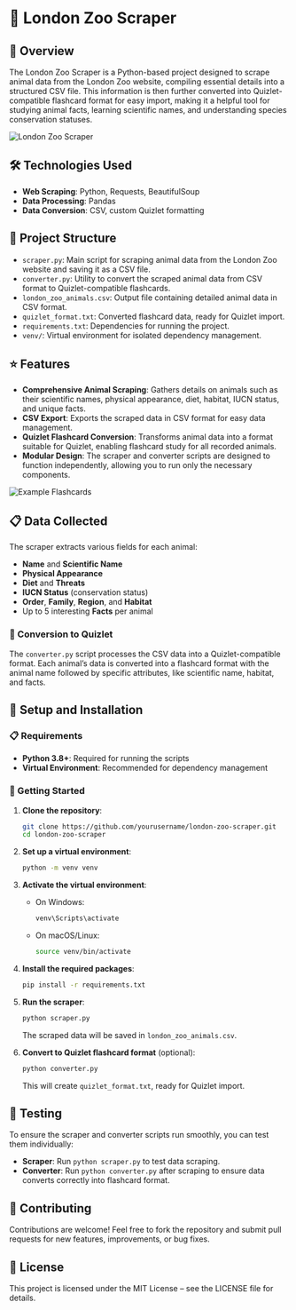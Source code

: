 # 🦁 London Zoo Scraper

## 📄 Overview
The London Zoo Scraper is a Python-based project designed to scrape animal data from the London Zoo website, compiling essential details into a structured CSV file. This information is then further converted into Quizlet-compatible flashcard format for easy import, making it a helpful tool for studying animal facts, learning scientific names, and understanding species conservation statuses.

![London Zoo Scraper](./screenshots/LondonZooScraper.png)

## 🛠️ Technologies Used
- **Web Scraping**: Python, Requests, BeautifulSoup
- **Data Processing**: Pandas
- **Data Conversion**: CSV, custom Quizlet formatting

## 📂 Project Structure
- `scraper.py`: Main script for scraping animal data from the London Zoo website and saving it as a CSV file.
- `converter.py`: Utility to convert the scraped animal data from CSV format to Quizlet-compatible flashcards.
- `london_zoo_animals.csv`: Output file containing detailed animal data in CSV format.
- `quizlet_format.txt`: Converted flashcard data, ready for Quizlet import.
- `requirements.txt`: Dependencies for running the project.
- `venv/`: Virtual environment for isolated dependency management.

## ⭐ Features
- **Comprehensive Animal Scraping**: Gathers details on animals such as their scientific names, physical appearance, diet, habitat, IUCN status, and unique facts.
- **CSV Export**: Exports the scraped data in CSV format for easy data management.
- **Quizlet Flashcard Conversion**: Transforms animal data into a format suitable for Quizlet, enabling flashcard study for all recorded animals.
- **Modular Design**: The scraper and converter scripts are designed to function independently, allowing you to run only the necessary components.

![Example Flashcards](./screenshots/Flashcards.png)

## 📋 Data Collected
The scraper extracts various fields for each animal:
- **Name** and **Scientific Name**
- **Physical Appearance**
- **Diet** and **Threats**
- **IUCN Status** (conservation status)
- **Order**, **Family**, **Region**, and **Habitat**
- Up to 5 interesting **Facts** per animal

### 🔄 Conversion to Quizlet
The `converter.py` script processes the CSV data into a Quizlet-compatible format. Each animal’s data is converted into a flashcard format with the animal name followed by specific attributes, like scientific name, habitat, and facts.

## 🌱 Setup and Installation

### 📋 Requirements
- **Python 3.8+**: Required for running the scripts
- **Virtual Environment**: Recommended for dependency management

### 🚀 Getting Started
1. **Clone the repository**:
    ```bash
    git clone https://github.com/yourusername/london-zoo-scraper.git
    cd london-zoo-scraper
    ```

2. **Set up a virtual environment**:
    ```bash
    python -m venv venv
    ```

3. **Activate the virtual environment**:
   - On Windows:
     ```bash
     venv\Scripts\activate
     ```
   - On macOS/Linux:
     ```bash
     source venv/bin/activate
     ```

4. **Install the required packages**:
    ```bash
    pip install -r requirements.txt
    ```

5. **Run the scraper**:
    ```bash
    python scraper.py
    ```
   The scraped data will be saved in `london_zoo_animals.csv`.

6. **Convert to Quizlet flashcard format** (optional):
    ```bash
    python converter.py
    ```
   This will create `quizlet_format.txt`, ready for Quizlet import.

## 🧪 Testing
To ensure the scraper and converter scripts run smoothly, you can test them individually:
- **Scraper**: Run `python scraper.py` to test data scraping.
- **Converter**: Run `python converter.py` after scraping to ensure data converts correctly into flashcard format.

## 📝 Contributing
Contributions are welcome! Feel free to fork the repository and submit pull requests for new features, improvements, or bug fixes.

## 📜 License
This project is licensed under the MIT License – see the LICENSE file for details.